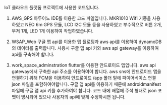 IoT 클라우드 플랫폼 프로젝트에 사용한 코드입니다.

1. AWS_GPS 
아두이노 IDE를 이용한 코드 파일입니다.
MKR1010 Wifi 기종을 사용하였고 NEO 6m GPS 모듈, LCD I2C 모듈 등을 사용하였고 부수적으로 버튼 2개, 부저 1개, LED 1개 이용하여 작업하였습니다.

2. WSAP_Web
구글 맵 api를 이용한 맵 플로팅과 aws api를 이용하여 dynamoDB의 데이터를 출력합니다. 사용시 구글 맵 api 키와 aws api gateway를 이용하여 api를 구축해야 합니다.

3. work_space_adminstration
flutter를 이용한 안드로이드 앱입니다. aws api gateway에서 구축한 api 주소를 이용하여야 합니다.
aws sns에 안드로이드 앱을 연결하기 위해 FCM을 이용하여 안드로이드 /app 폴더 밑에 파이어베이스 연결 json 파일을 포함하여야합니다.
구글 맵 api를 이용하기 때문에 androidmanifest 파일에 구글 맵 api 키를 추가하여야 합니다.
코드 내에 배열에 주석 형태로 json 포맷이 명시되어 있으나 사용자의 api에 맞게 수정하시면 됩니다.

